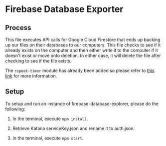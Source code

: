 # Firebase Database Exporter

## Process

This file executes API calls for Google Cloud Firestore that ends up backing up our files on their databases to our computers. This
file checks to see if it already exists on the computer and then either write it to the computer if it doesn't exist or move onto deletion.
In either case, it will delete the file after checking to see if the file exists.

The `repeat-timer` module has already been added so please refer to [this link](https://github.com/byuitechops/repeat-timer) for more information.

## Setup

To setup and run an instance of firebase-database-explorer, please do the following:

1. In the terminal, execute `npm install`.

2. Retrieve Katana serviceKey.json and rename it to auth.json.

3. In the terminal, execute `npm start`.

